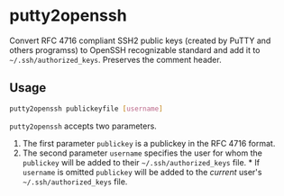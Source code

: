 # putty2openssh
Convert RFC 4716 compliant SSH2 public keys (created by PuTTY and others programss) to OpenSSH recognizable standard and add it to `~/.ssh/authorized_keys`. Preserves the comment header.

## Usage
```bash
putty2openssh publickeyfile [username]
```

`putty2openssh` accepts two parameters. 
  1.  The first parameter `publickey` is a publickey in the RFC 4716 format.
  2.  The second parameter `username` specifies the user for whom the `publickey` will be added to their `~/.ssh/authorized_keys` file.
    *  If `username` is omitted `publickey` will be added to the _current_ user's `~/.ssh/authorized_keys` file.
